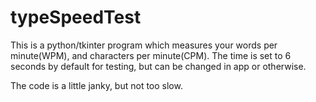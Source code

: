 # typeSpeedTest

This is a python/tkinter program which measures your words per minute(WPM), and characters per minute(CPM).
The time is set to 6 seconds by default for testing, but can be changed in app or otherwise.

The code is a little janky, but not too slow.
